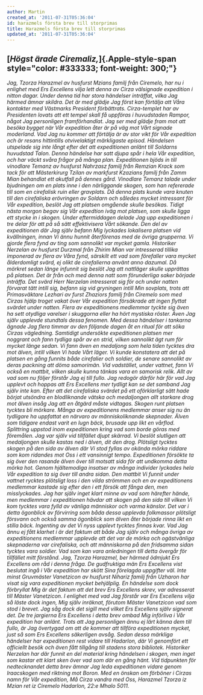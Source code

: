 ```yaml
---
author: Martin
created_at: '2011-07-31T05:36:04'
id: harazmels första brev till storprimas
title: Harazmels första brev till storprimas
updated_at: '2011-07-31T05:36:04'
---
```

## [*Högst ärade Ciremaliz,*]{.Apple-style-span style="color: #333333; font-weight: 300;"}

*Jag, Tzorza Harazmel av husfurst Mzians familj från Ciremelo, har nu i enlighet med Ers Excellens vilja lett denna av Cirza välsignade expedition i nitton dagar. Under denna tid har stora händelser inträffat, vilka Jag härmed ämnar skildra.* *Det är med glädje Jag först kan förtälja att Våra kontakter med Västmarks President förbättrats. Cirza-templet har av Presidenten lovats att ett tempel skall få uppföras i huvudstaden Rampor, något Jag personligen framförhandlat. Jag ser med glädje fram mot att besöka bygget när Vår expedition åter är på väg mot Vårt signade moderland.* *Vad Jag nu kommer att förtälja är av stor vikt för Vår expedition och är resans hittintills otvivelaktigt märkligaste episod. Händelsen utspelade sig inte långt efter det att expeditionen anlänt till Soldarns huvudstad Talon. Denna händelse har satt djupa spår i hela Vår expedition, och har väckt svåra frågor på många plan.* *Expeditionen bjöds in till vinodlare Temanz av husfurst Nahrzasz familj från Remzian Krack som tack för att Mästerkirurg Tzilan av markfurst Kzazians familj från Zamm Mian behandlat ett akutfall på dennes gård. Vinodlare Temanz talade under bjudningen om en plats inne i den närliggande skogen, som han refererade till som en cirefalisk ruin eller gravplats. Då denna plats kunde vara knuten till den cirefaliska erövringen av Soldarn och således mycket intressant för Vår expedition, beslöt Jag att platsen omgående skulle besökas.* *Tidigt nästa morgon begav sig Vår expedtion iväg mot platsen, som skulle ligga ett stycke in i skogen. Under eftermiddagen delade Jag upp expeditionen i tre delar för att på så sätt effektivisera Vårt sökande. Den del av expeditionen där Jag själv befann Mig lyckades lokalisera platsen vid kvällningen, innan Vi ännu hunnit återförenas med de övriga grupperna. Vi gjorde flera fynd av ting som sannolikt var mycket gamla. Historiker Nerzelan av husfurst Durzmal från Zhirim Mian var intresserad tillika imponerad av flera av Våra fynd, särskilt ett vad som förefaller vara mycket ålderdomligt svärd, ej olikt de cirefalierna använt anno dazumal.* *Då mörkret sedan länge infunnit sig beslöt Jag att nattläger skulle upprättas på platsen. Det är från och med denna natt som förunderliga saker började inträffa. Det svärd Herr Nerzelan intresserat sig för och under natten förvarat tätt intill sig, befann sig vid gryningen intill Min sovplats, trots att Primasväktare Lezhari av furst Zhaziors familj från Ciremelo som med Cirzas hjälp troget vakat över Vår expedition försäkrade att ingen flyttat svärdet under natten. Flera av expeditionens medlemmar tyckte sig även ha sett otydliga varelser i skuggorna eller ha hört mystiska röster. Även Jag själv upplevde stundtals dessa fenomen.* *Med dessa händelser i tankarna ägnade Jag flera timmar av den följande dagen åt en ritual för att söka Cirzas vägledning. Samtidigt undersökte expeditionen platsen mer noggrant och fann tydliga spår av en strid, vilken sannolikt ägt rum för mycket länge sedan. Vi fann även en medaljong som hela tiden tycktes dra mot älven, intill vilken Vi hade Vårt läger. Vi kunde konstatera att det på platsen en gång funnits både cirefalier och soldier, de senare sannolikt av deras packning att döma samorimän. Vid vadstället, under vattnet, fann Vi också en mattbit, vilken skulle kunna tänkas vara en samorisk relik.* *Allt av vad som nu följer förstår Jag ej till fullo. Jag redogör därför här för vad Jag upplevt och hoppas att Ers Excellens mer tydligt kan se det samband Jag själv inte kan.* *Efter att det cirefaliska svärdet på ett oförklarligt sätt hade börjat utsöndra en blodliknande vätska och medaljongen allt starkare drog mot älven insåg Jag att en åtgärd måste vidtagas. Skogen runt platsen tycktes bli mörkare. Många av expeditionens medlemmar anser sig nu än tydligare ha uppfattat en närvaro av människoliknande skepnader. Älven som tidigare endast varit en lugn bäck, brusade upp likt en vårflod.* *Splittring uppstod inom expeditionen kring vad som borde göras med föremålen. Jag var själv vid tillfället djupt skärrad. Vi beslöt slutligen att medaljongen skulle kastas ned i älven, dit den drog. Plötsligt tycktes skogen på den sida av älven där Vi stod fyllas av okända mörka riddare som kom ridandes mot Oss i ett vansinnigt tempo. Expeditionen försökte ta sig över den rasande älven över till motsatt sida för att undkomma detta mörka hot. Genom hjältemodiga insatser av många individer lyckades hela Vår expedition ta sig över till andra sidan. Den mattbit Vi funnit under vattnet rycktes plötsligt loss i den vilda strömmen och en av expeditionens medlemmar kastade sig efter den i ett försök att fånga den, men misslyckades.* *Jag har själv inget klart minne av vad som härefter hände, men medlemmar i expeditionen hävdar att skogen på den sida till vilken Vi kom tycktes vara fylld av vänliga människor och varma känslor. Det var i detta ögonblick av förvirring som båda dessa upplevda folkmassor plötsligt försvann och också samma ögonblick som älven åter började rinna likt en stilla bäck. Ingenting av det Vi nyss upplevt tycktes finnas kvar.* *Vad Jag ännu ej fått klarhet i är det faktum att både Jag själv och många övriga av expeditionens medlemmar upplevde att det var de mörka och ogästvänliga skepnaderna var cirefaliska, och att människorna på den fridsamma sidan tycktes vara soldier. Vad som kan vara anledningen till detta övergår för tillfället mitt förstånd. Jag, Tzorza Harazmel, ber härmed ödmjukt Ers Excellens om råd i denna fråga.* *De gudfruktiga män Ers Excellens vist beslutat ingå i Vår expedition har skött Sina förelagda uppgifter väl. Inte minst Gruvmäster Vanetzicon av husfurst Nihariz familj från Uzharon har visat sig vara expeditionen mycket behjälplig.* *En händelse som dock förbryllat Mig är det faktum att det brev Ers Excellens skrev, var adresserat till Mäster Vanetzicon. I enlighet med vad Jag förstår var Ers Excellens vilja så läste dock ingen, Mig själv inräknat, förutom Mäster Vanetzicon vad som stod i brevet. Jag såg dock det sigill med vilket Ers Excellens själv signerat det.* *De tre jargierna Ers Excellens i detta brev ombad Mig införliva i Vår expedition har anlänt. Trots att Jag personligen ännu ej lärt känna dem till fullo, är Jag övertygad om att de kommer att tillföra expeditionen mycket, just så som Ers Excellens säkerligen avsåg.* *Sedan dessa märkliga händelser har expeditionen rest vidare till Hadarlon, där Vi genomfört ett officiellt besök och även fått tillgång till stadens stora bibliotek. Historiker Nerzelan har där funnit en del material kring händelsen i skogen, men inget som kastar ett klart sken över vad som där en gång hänt.* *Vid tidpunkten för nedtecknandet detta brev ämnar Jag leda expeditionen vidare genom Iraacskogen med riktning mot Boron.* *Med en önskan om förböner i Cirzas namn för Vår expedition,* *Må Cirza vandra med Oss,* *Harazmel Tzorza iz Mzian ret iz Ciremelo* *Hadarlon, 22:e Mhalo 5011.*